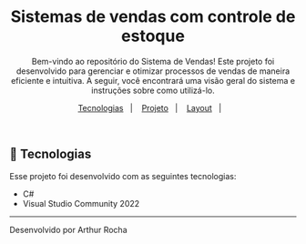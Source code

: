 <h1 align="center"> Sistemas de vendas com controle de estoque </h1>

<p align="center">
 Bem-vindo ao repositório do Sistema de Vendas! Este projeto foi desenvolvido para gerenciar e otimizar processos de vendas de maneira eficiente e intuitiva. A seguir, você encontrará uma visão geral do sistema e instruções sobre como utilizá-lo.
</p>

<p align="center">
  <a href="#-tecnologias">Tecnologias</a>&nbsp;&nbsp;&nbsp;|&nbsp;&nbsp;&nbsp;
  <a href="#-projeto">Projeto</a>&nbsp;&nbsp;&nbsp;|&nbsp;&nbsp;&nbsp;
  <a href="#-layout">Layout</a>&nbsp;&nbsp;&nbsp;|&nbsp;&nbsp;&nbsp;
</p>


<br>



## 🚀 Tecnologias

Esse projeto foi desenvolvido com as seguintes tecnologias:

- C#
- Visual Studio Community 2022


---

Desenvolvido por Arthur Rocha
